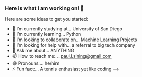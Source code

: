 ### Here is what I am working on! 👋 


Here are some ideas to get you started:

- 🏫 I’m currently studying at... University of San Diego
- 🌱 I’m currently learning... Python
- 👯 I’m looking to collaborate on... Machine Learning Projects
- 🤔 I’m looking for help with... a referral to big tech company
- 💬 Ask me about... ANYTHING 
- 📫 How to reach me:... paul.l.sining@gmail.com
- 😄 Pronouns:... he/him
- ⚡ Fun fact:... A tennis enthusiast yet like coding
-->
